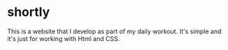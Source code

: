 # shortly
This is a website that I develop as part of my daily workout. It's simple and it's just for working with Html and CSS.

